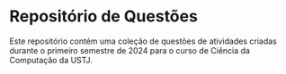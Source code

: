 # Repositório de Questões

Este repositório contém uma coleção de questões de atividades criadas durante o primeiro semestre de 2024 para o curso de Ciência da Computação da USTJ.

